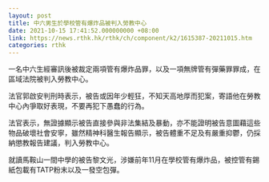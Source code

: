 ```yaml
---
layout: post
title: 中六男生於學校管有爆炸品被判入勞教中心
date: 2021-10-15 17:41:52.000000000 +08:00
link: https://news.rthk.hk/rthk/ch/component/k2/1615387-20211015.htm
categories: rthk
---
```


一名中六生經審訊後被裁定兩項管有爆炸品罪，以及一項無牌管有彈藥罪罪成，在區域法院被判入勞教中心。

法官郭啟安判刑時表示，被告或因年少輕狂，不知天高地厚而犯案，寄語他在勞教中心內爭取好表現，不要再犯下愚蠢的行為。

法官表示，無證據顯示被告直接參與非法集結及暴動，亦不能證明被告意圖藉這些物品破壞社會安寧，雖然精神科醫生報告顯示，被告體重不足及有嚴重抑鬱，仍採納懲教報告建議，判入勞教中心。

就讀馬鞍山一間中學的被告黎文光，涉嫌前年11月在學校管有爆炸品，被控管有錫紙包載有TATP粉末以及一發空包彈。
